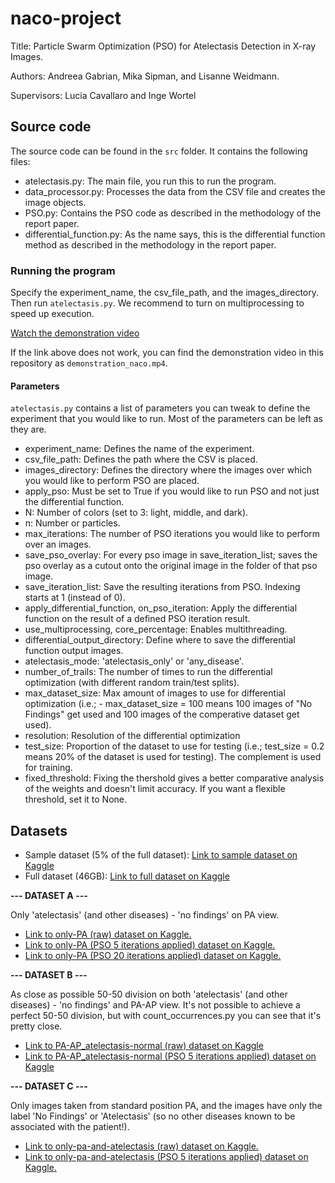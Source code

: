 # naco-project
Title: Particle Swarm Optimization (PSO) for Atelectasis Detection in X-ray Images.

Authors: Andreea Gabrian, Mika Sipman, and Lisanne Weidmann.

Supervisors: Lucia Cavallaro and Inge Wortel

## Source code
The source code can be found in the `src` folder. It contains the following files:
- atelectasis.py: The main file, you run this to run the program.
- data_processor.py: Processes the data from the CSV file and creates the image objects.
- PSO.py: Contains the PSO code as described in the methodology of the report paper.
- differential_function.py: As the name says, this is the differential function method as described in the methodology in the report paper.

### Running the program
Specify the experiment_name, the csv_file_path, and the images_directory. Then run `atelectasis.py`. We recommend to turn on multiprocessing to speed up execution.

[Watch the demonstration video](./demonstration-naco-fast.mp4)

If the link above does not work, you can find the demonstration video in this repository as `demonstration_naco.mp4`.

#### Parameters
`atelectasis.py` contains a list of parameters you can tweak to define the experiment that you would like to run. Most of the parameters can be left as they are. 

- experiment_name: Defines the name of the experiment.
- csv_file_path: Defines the path where the CSV is placed.
- images_directory: Defines the directory where the images over which you would like to perform PSO are placed.
- apply_pso: Must be set to True if you would like to run PSO and not just the differential function.
- N: Number of colors (set to 3: light, middle, and dark).
- n: Number or particles.
- max_iterations: The number of PSO iterations you would like to perform over an images.
- save_pso_overlay: For every pso image in save_iteration_list; saves the pso overlay as a cutout onto the original image in the folder of that pso image.
- save_iteration_list: Save the resulting iterations from PSO. Indexing starts at 1 (instead of 0).
- apply_differential_function, on_pso_iteration: Apply the differential function on the result of a defined PSO iteration result.   
- use_multiprocessing, core_percentage: Enables multithreading.
- differential_output_directory: Define where to save the differential function output images.
- atelectasis_mode: 'atelectasis_only' or 'any_disease'.
- number_of_trails: The number of times to run the differential optimization (with different random train/test splits).
- max_dataset_size: Max amount of images to use for differential optimization (i.e.; - max_dataset_size = 100 means 100 images of "No Findings" get used and 100 images of the comperative dataset get used).
- resolution: Resolution of the differential optimization
- test_size: Proportion of the dataset to use for testing (i.e.; test_size = 0.2 means 20% of the dataset is used for testing). The complement is used for training.
- fixed_threshold: Fixing the thershold gives a better comparative analysis of the weights and doesn't limit accuracy. If you want a flexible threshold, set it to None.


## Datasets
- Sample dataset (5% of the full dataset): [Link to sample dataset on Kaggle](https://www.kaggle.com/datasets/nih-chest-xrays/sample)
- Full dataset (46GB): [Link to full dataset on Kaggle](https://www.kaggle.com/datasets/nih-chest-xrays/data)

**--- DATASET A ---**

Only 'atelectasis' (and other diseases) - 'no findings' on PA view.

- [Link to only-PA (raw) dataset on Kaggle.](https://www.kaggle.com/datasets/lisanneweidmann/only-pa)
- [Link to only-PA (PSO 5 iterations applied) dataset on Kaggle.](https://www.kaggle.com/datasets/lisanneweidmann/only-pa-pso5)
- [Link to only-PA (PSO 20 iterations applied) dataset on Kaggle.](https://www.kaggle.com/datasets/lisanneweidmann/only-pa-pso20)

**--- DATASET B ---**

As close as possible 50-50 division on both 'atelectasis' (and other diseases) - 'no findings' and PA-AP view. It's not possible to achieve a perfect 50-50 division, but with count_occurrences.py you can see that it's pretty close.

- [Link to PA-AP_atelectasis-normal (raw) dataset on Kaggle](https://www.kaggle.com/datasets/lisanneweidmann/pa-ap-atelectasis-normal)
- [Link to PA-AP_atelectasis-normal (PSO 5 iterations applied) dataset on Kaggle](https://www.kaggle.com/datasets/lisanneweidmann/pa-ap-atelectasis-normal-pso5)

**--- DATASET C ---**

Only images taken from standard position PA, and the images have only the label 'No Findings' or 'Atelectasis' (so no other diseases known to be associated with the patient!). 

- [Link to only-pa-and-atelectasis (raw) dataset on Kaggle.](https://www.kaggle.com/datasets/lisanneweidmann/only-pa-and-atelectasis)
- [Link to only-pa-and-atelectasis (PSO 5 iterations applied) dataset on Kaggle.](https://www.kaggle.com/datasets/lisanneweidmann/only-pa-atelectasis-pso5)
